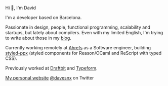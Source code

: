 Hi 👋, I'm David

I'm a developer based on Barcelona.

Passionate in design, people, functional programming, scalability and startups, but lately about compilers. Even with my limited English, I'm trying to write about those in my [blog](https://sancho.dev/blog).

Currently working remotely at [Ahrefs](https://ahrefs.com) as a Software engineer, building [styled-ppx](https://github.com/davesnx/styled-ppx) (styled components for Reason/OCaml and ReScript with typed CSS).

Previously worked at [Draftbit](https://draftbit.com) and [Typeform](https://typeform.com).

[My personal website](https://sancho.dev)
[@davesnx](https://twitter.com/davesnx) on Twitter
